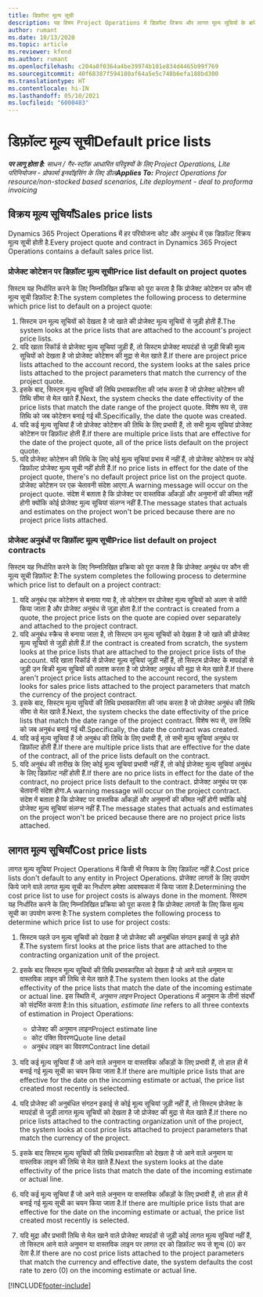```yaml
---
title: डिफ़ॉल्ट मूल्य सूची
description: यह विषय Project Operations में डिफ़ॉल्ट विक्रय और लागत मूल्य सूचियों के बारे में जानकारी प्रदान करता है.
author: rumant
ms.date: 10/13/2020
ms.topic: article
ms.reviewer: kfend
ms.author: rumant
ms.openlocfilehash: c204a8f0364a4be39974b101e834d4465b99f769
ms.sourcegitcommit: 40f68387f594180af64a5e5c748b6efa188bd300
ms.translationtype: HT
ms.contentlocale: hi-IN
ms.lasthandoff: 05/10/2021
ms.locfileid: "6000483"
---
```

# <a name="default-price-lists"></a><span data-ttu-id="51dff-103">डिफ़ॉल्ट मूल्य सूची</span><span class="sxs-lookup"><span data-stu-id="51dff-103">Default price lists</span></span>

<span data-ttu-id="51dff-104">_**पर लागू होता है:** साधन / गैर-स्टॉक आधारित परिदृश्यों के लिए Project Operations, Lite परिनियोजन - प्रोफार्मा इनवॉइसिंग के लिए डील_</span><span class="sxs-lookup"><span data-stu-id="51dff-104">_**Applies To:** Project Operations for resource/non-stocked based scenarios, Lite deployment - deal to proforma invoicing_</span></span>

## <a name="sales-price-lists"></a><span data-ttu-id="51dff-105">विक्रय मूल्य सूचियाँ</span><span class="sxs-lookup"><span data-stu-id="51dff-105">Sales price lists</span></span>

<span data-ttu-id="51dff-106">Dynamics 365 Project Operations में हर परियोजना कोट और अनुबंध में एक डिफ़ॉल्ट विक्रय मूल्य सूची होती है.</span><span class="sxs-lookup"><span data-stu-id="51dff-106">Every project quote and contract in Dynamics 365 Project Operations contains a default sales price list.</span></span> 

### <a name="price-list-default-on-project-quotes"></a><span data-ttu-id="51dff-107">प्रोजेक्ट कोटेशन पर डिफ़ॉल्ट मूल्य सूची</span><span class="sxs-lookup"><span data-stu-id="51dff-107">Price list default on project quotes</span></span>
<span data-ttu-id="51dff-108">सिस्टम यह निर्धारित करने के लिए निम्नलिखित प्रक्रिया को पूरा करता है कि प्रोजेक्ट कोटेशन पर कौन सी मूल्य सूची डिफ़ॉल्ट है:</span><span class="sxs-lookup"><span data-stu-id="51dff-108">The system completes the following process to determine which price list to default on a project quote:</span></span>

1. <span data-ttu-id="51dff-109">सिस्टम उन मूल्य सूचियों को देखता है जो खाते की प्रोजेक्ट मूल्य सूचियों से जुड़ी होती हैं.</span><span class="sxs-lookup"><span data-stu-id="51dff-109">The system looks at the price lists that are attached to the account's project price lists.</span></span> 
2. <span data-ttu-id="51dff-110">यदि खाता रिकॉर्ड से प्रोजेक्ट मूल्य सूचियां जुड़ी हैं, तो सिस्टम प्रोजेक्ट मापदंडों से जुड़ी बिक्री मूल्य सूचियों को देखता है जो प्रोजेक्ट कोटेशन की मुद्रा से मेल खाते हैं.</span><span class="sxs-lookup"><span data-stu-id="51dff-110">If there are project price lists attached to the account record, the system looks at the sales price lists attached to the project parameters that match the currency of the project quote.</span></span>
3. <span data-ttu-id="51dff-111">इसके बाद, सिस्टम मूल्य सूचियों की तिथि प्रभावकारिता की जांच करता है जो प्रोजेक्ट कोटेशन की तिथि सीमा से मेल खाते हैं.</span><span class="sxs-lookup"><span data-stu-id="51dff-111">Next, the system checks the date effectivity of the price lists that match the date range of the project quote.</span></span> <span data-ttu-id="51dff-112">विशेष रूप से, उस तिथि को जब कोटेशन बनाई गई थी.</span><span class="sxs-lookup"><span data-stu-id="51dff-112">Specifically, the date the quote was created.</span></span>
4. <span data-ttu-id="51dff-113">यदि कई मूल्य सूचियां हैं जो प्रोजेक्ट कोटेशन की तिथि के लिए प्रभावी हैं, तो सभी मूल्य सूचियां प्रोजेक्ट कोटेशन पर डिफ़ॉल्ट होती हैं.</span><span class="sxs-lookup"><span data-stu-id="51dff-113">If there are multiple price lists that are effective for the date of the project quote, all of the price lists default on the project quote.</span></span>
5. <span data-ttu-id="51dff-114">यदि प्रोजेक्ट कोटेशन की तिथि के लिए कोई मूल्य सूचियां प्रभाव में नहीं हैं, तो प्रोजेक्ट कोटेशन पर कोई डिफ़ॉल्ट प्रोजेक्ट मूल्य सूची नहीं होती हैं.</span><span class="sxs-lookup"><span data-stu-id="51dff-114">If no price lists in effect for the date of the project quote, there's no default project price list on the project quote.</span></span> <span data-ttu-id="51dff-115">प्रोजेक्ट कोटेशन पर एक चेतावनी संदेश आएगा.</span><span class="sxs-lookup"><span data-stu-id="51dff-115">A warning message will occur on the project quote.</span></span> <span data-ttu-id="51dff-116">संदेश में बताता है कि प्रोजेक्ट पर वास्तविक आँकड़ों और अनुमानों की कीमत नहीं होगी क्योंकि कोई प्रोजेक्ट मूल्य सूचियां संलग्न नहीं हैं.</span><span class="sxs-lookup"><span data-stu-id="51dff-116">The message states that actuals and estimates on the project won't be priced because there are no project price lists attached.</span></span>

### <a name="price-list-default-on-project-contracts"></a><span data-ttu-id="51dff-117">प्रोजेक्ट अनुबंधों पर डिफ़ॉल्ट मूल्य सूची</span><span class="sxs-lookup"><span data-stu-id="51dff-117">Price list default on project contracts</span></span> 
<span data-ttu-id="51dff-118">सिस्टम यह निर्धारित करने के लिए निम्नलिखित प्रक्रिया को पूरा करता है कि प्रोजेक्ट अनुबंध पर कौन सी मूल्य सूची डिफ़ॉल्ट है:</span><span class="sxs-lookup"><span data-stu-id="51dff-118">The system completes the following process to determine which price list to default on a project contract:</span></span>

1. <span data-ttu-id="51dff-119">यदि अनुबंध एक कोटेशन से बनाया गया है, तो कोटेशन पर प्रोजेक्ट मूल्य सूचियों को अलग से कॉपी किया जाता है और प्रोजेक्ट अनुबंध से जुड़ा होता है.</span><span class="sxs-lookup"><span data-stu-id="51dff-119">If the contract is created from a quote, the project price lists on the quote are copied over separately and attached to the project contract.</span></span>
2. <span data-ttu-id="51dff-120">यदि अनुबंध स्क्रैच से बनाया जाता है, तो सिस्टम उन मूल्य सूचियों को देखता है जो खाते की प्रोजेक्ट मूल्य सूचियों से जुड़ी होती हैं.</span><span class="sxs-lookup"><span data-stu-id="51dff-120">If the contract is created from scratch, the system looks at the price lists that are attached to the project price lists of the account.</span></span> <span data-ttu-id="51dff-121">यदि खाता रिकॉर्ड से प्रोजेक्ट मूल्य सूचियां जुड़ी नहीं हैं, तो सिस्टम प्रोजेक्ट के मापदंडों से जुड़ी उन बिक्री मूल्य सूचियों की तलाश करता है जो प्रोजेक्ट अनुबंध की मुद्रा से मेल खाते हैं.</span><span class="sxs-lookup"><span data-stu-id="51dff-121">If there aren't project price lists attached to the account record, the system looks for sales price lists attached to the project parameters that match the currency of the project contract.</span></span>
4. <span data-ttu-id="51dff-122">इसके बाद, सिस्टम मूल्य सूचियों की तिथि प्रभावकारिता की जांच करता है जो प्रोजेक्ट अनुबंध की तिथि सीमा से मेल खाते हैं.</span><span class="sxs-lookup"><span data-stu-id="51dff-122">Next, the system checks the date effectivity of the price lists that match the date range of the project contract.</span></span> <span data-ttu-id="51dff-123">विशेष रूप से, उस तिथि को जब अनुबंध बनाई गई थी.</span><span class="sxs-lookup"><span data-stu-id="51dff-123">Specifically, the date the contract was created.</span></span>
5. <span data-ttu-id="51dff-124">यदि कई मूल्य सूचियां हैं जो अनुबंध की तिथि के लिए प्रभावी हैं, तो सभी मूल्य सूचियां अनुबंध पर डिफ़ॉल्ट होती हैं.</span><span class="sxs-lookup"><span data-stu-id="51dff-124">If there are multiple price lists that are effective for the date of the contract, all of the price lists default on the contract.</span></span>
6. <span data-ttu-id="51dff-125">यदि अनुबंध की तारीख के लिए कोई मूल्य सूचियां प्रभावी नहीं हैं, तो कोई प्रोजेक्ट मूल्य सूचियां अनुबंध के लिए डिफ़ॉल्ट नहीं होती हैं.</span><span class="sxs-lookup"><span data-stu-id="51dff-125">If there are no price lists in effect for the date of the contract, no project price lists default to the contract.</span></span> <span data-ttu-id="51dff-126">प्रोजेक्ट अनुबंध पर एक चेतावनी संदेश होगा.</span><span class="sxs-lookup"><span data-stu-id="51dff-126">A warning message will occur on the project contract.</span></span> <span data-ttu-id="51dff-127">संदेश में बताता है कि प्रोजेक्ट पर वास्तविक आँकड़ों और अनुमानों की कीमत नहीं होगी क्योंकि कोई प्रोजेक्ट मूल्य सूचियां संलग्न नहीं हैं.</span><span class="sxs-lookup"><span data-stu-id="51dff-127">The message states that actuals and estimates on the project won't be priced because there are no project price lists attached.</span></span>

## <a name="cost-price-lists"></a><span data-ttu-id="51dff-128">लागत मूल्य सूचियाँ</span><span class="sxs-lookup"><span data-stu-id="51dff-128">Cost price lists</span></span>

<span data-ttu-id="51dff-129">लागत मूल्य सूचियां Project Operations में किसी भी निकाय के लिए डिफ़ॉल्ट नहीं है.</span><span class="sxs-lookup"><span data-stu-id="51dff-129">Cost price lists don't default to any entity in Project Operations.</span></span> <span data-ttu-id="51dff-130">प्रोजेक्ट लागतों के लिए उपयोग किये जाने वाले लागत मूल्य सूची का निर्धारण हमेशा आवश्यकता में किया जाता है.</span><span class="sxs-lookup"><span data-stu-id="51dff-130">Determining the cost price list to use for project costs is always done in the moment.</span></span> <span data-ttu-id="51dff-131">सिस्टम यह निर्धारित करने के लिए निम्नलिखित प्रक्रिया को पूरा करता है कि प्रोजेक्ट लागतों के लिए किस मूल्य सूची का उपयोग करना है:</span><span class="sxs-lookup"><span data-stu-id="51dff-131">The system completes the following process to determine which price list to use for project costs:</span></span>

1. <span data-ttu-id="51dff-132">सिस्टम पहले उन मूल्य सूचियों को देखता है जो प्रोजेक्ट की अनुबंधित संगठन इकाई से जुड़े होते हैं.</span><span class="sxs-lookup"><span data-stu-id="51dff-132">The system first looks at the price lists that are attached to the contracting organization unit of the project.</span></span>
2. <span data-ttu-id="51dff-133">इसके बाद सिस्टम मूल्य सूचियों की तिथि प्रभावकारिता को देखता है जो आने वाले अनुमान या वास्तविक लाइन की तिथि से मेल खाते हैं.</span><span class="sxs-lookup"><span data-stu-id="51dff-133">The system then looks at the date effectivity of the price lists that match the date of the incoming estimate or actual line.</span></span> <span data-ttu-id="51dff-134">इस स्थिति में, *अनुमान लाइन* Project Operations में अनुमान के तीनों संदर्भों को संदर्भित करता है:</span><span class="sxs-lookup"><span data-stu-id="51dff-134">In this situation, *estimate line* refers to all three contexts of estimation in Project Operations:</span></span>

    - <span data-ttu-id="51dff-135">प्रोजेक्ट की अनुमान लाइन</span><span class="sxs-lookup"><span data-stu-id="51dff-135">Project estimate line</span></span>
    - <span data-ttu-id="51dff-136">कोट पंक्ति विवरण</span><span class="sxs-lookup"><span data-stu-id="51dff-136">Quote line detail</span></span>
    - <span data-ttu-id="51dff-137">अनुबंध लाइन का विवरण</span><span class="sxs-lookup"><span data-stu-id="51dff-137">Contract line detail</span></span>
  
3. <span data-ttu-id="51dff-138">यदि कई मूल्य सूचियां हैं जो आने वाले अनुमान या वास्तविक आँकड़ों के लिए प्रभावी हैं, तो हाल ही में बनाई गई मूल्य सूची का चयन किया जाता है.</span><span class="sxs-lookup"><span data-stu-id="51dff-138">If there are multiple price lists that are effective for the date on the incoming estimate or actual, the price list created most recently is selected.</span></span>
4. <span data-ttu-id="51dff-139">यदि प्रोजेक्ट की अनुबंधित संगठन इकाई से कोई मूल्य सूचियां जुड़ी नहीं हैं, तो सिस्टम प्रोजेक्ट के मापदंडों से जुड़ी लागत मूल्य सूचियों को देखता है जो प्रोजेक्ट की मुद्रा से मेल खाते हैं.</span><span class="sxs-lookup"><span data-stu-id="51dff-139">If there no price lists attached to the contracting organization unit of the project, the system looks at cost price lists attached to project parameters that match the currency of the project.</span></span>
5. <span data-ttu-id="51dff-140">इसके बाद सिस्टम मूल्य सूचियों की तिथि प्रभावकारिता को देखता है जो आने वाले अनुमान या वास्तविक लाइन की तिथि से मेल खाते हैं.</span><span class="sxs-lookup"><span data-stu-id="51dff-140">Next the system looks at the date effectivity of the price lists that match the date of the incoming estimate or actual line.</span></span> 
6. <span data-ttu-id="51dff-141">यदि कई मूल्य सूचियां हैं जो आने वाले अनुमान या वास्तविक आँकड़ों के लिए प्रभावी हैं, तो हाल ही में बनाई गई मूल्य सूची का चयन किया जाता है.</span><span class="sxs-lookup"><span data-stu-id="51dff-141">If there are multiple price lists that are effective for the date on the incoming estimate or actual, the price list created most recently is selected.</span></span>
7. <span data-ttu-id="51dff-142">यदि मुद्रा और प्रभावी तिथि से मेल खाने वाले प्रोजेक्ट मापदंडों से जुड़ी कोई लागत मूल्य सूचियां नहीं हैं, तो सिस्टम आने वाले अनुमान या वास्तविक लाइन पर लागत दर को डिफ़ॉल्ट रूप से शून्य (0) कर देता है.</span><span class="sxs-lookup"><span data-stu-id="51dff-142">If there are no cost price lists attached to the project parameters that match the currency and effective date, the system defaults the cost rate to zero (0) on the incoming estimate or actual line.</span></span>


[!INCLUDE[footer-include](../includes/footer-banner.md)]